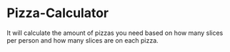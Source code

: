 # Pizza-Calculator
It will calculate the amount of pizzas you need based on how many slices per person and how many slices are on each pizza.
